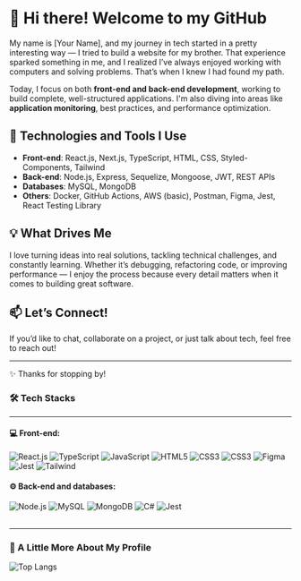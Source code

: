 # 👋 Hi there! Welcome to my GitHub

My name is [Your Name], and my journey in tech started in a pretty interesting way — I tried to build a website for my brother. That experience sparked something in me, and I realized I’ve always enjoyed working with computers and solving problems. That’s when I knew I had found my path.

Today, I focus on both **front-end and back-end development**, working to build complete, well-structured applications. I'm also diving into areas like **application monitoring**, best practices, and performance optimization.

## 🚀 Technologies and Tools I Use

- **Front-end**: React.js, Next.js, TypeScript, HTML, CSS, Styled-Components, Tailwind
- **Back-end**: Node.js, Express, Sequelize, Mongoose, JWT, REST APIs
- **Databases**: MySQL, MongoDB
- **Others**: Docker, GitHub Actions, AWS (basic), Postman, Figma, Jest, React Testing Library

## 💡 What Drives Me

I love turning ideas into real solutions, tackling technical challenges, and constantly learning. Whether it’s debugging, refactoring code, or improving performance — I enjoy the process because every detail matters when it comes to building great software.

## 📫 Let’s Connect!

If you’d like to chat, collaborate on a project, or just talk about tech, feel free to reach out!

---

✨ Thanks for stopping by!


### 🛠️ Tech Stacks

<hr>

#### 💻 Front-end:

<div style='display: inline_block'>
<img alt='React.js' src='https://img.shields.io/badge/React-20232A?color=525252&logo=react&logoColor=61DAFB'>
<img alt='TypeScript' src='https://img.shields.io/badge/TypeScript-007ACC?color=525252&logo=typescript&logoColor=blue'>
<img alt='JavaScript' src='https://img.shields.io/badge/JavaScript-F7DF1E?color=525252&logo=javascript&logoColor=yellow'>
<img alt='HTML5' src='https://img.shields.io/badge/HTML5-E34F26?color=525252&logo=html5&logoColor=orange'>
<img alt='CSS3' src='https://img.shields.io/badge/CSS3-1572B6?color=525252&logo=css3&logoColor=blue'>
<img alt='CSS3' src='https://img.shields.io/badge/CSS3-1572B6?color=525252&logo=css3&logoColor=blue'>
<img alt='Figma' src='https://img.shields.io/badge/Figma-F24E1E?color=525252&logo=figma&logoColor=orange'>
<img alt='Jest' src='https://img.shields.io/badge/Jest-323330?color=525252&logo=Jest&logoColor=red'>
<img alt='Tailwind' src='https://img.shields.io/badge/Tailwind-CSS-blue?color=525252'>


#### ⚙️ Back-end and databases:

<img alt='Node.js' src='https://img.shields.io/badge/Node.js-43853D?color=525252&logo=node.js&logoColor=green'>
<img alt='MySQL' src='https://img.shields.io/badge/MySQL-00000F?color=525252&logo=mysql&logoColor=blue'>
<img alt='MongoDB' src='https://img.shields.io/badge/MongoDB-4EA94B?color=525252&logo=mongodb&logoColor=green'>
<img alt='C#' src='https://img.shields.io/badge/C%23-239120?color=525252&'>
<img alt='Jest' src='https://img.shields.io/badge/Jest-323330?color=525252&logo=Jest&logoColor=red'>

</div><br>

<hr>

### 🚀 A Little More About My Profile

![Top Langs](https://github-readme-stats.vercel.app/api/top-langs/?username=lukaznata&layout=compact&theme=tokyonight)
